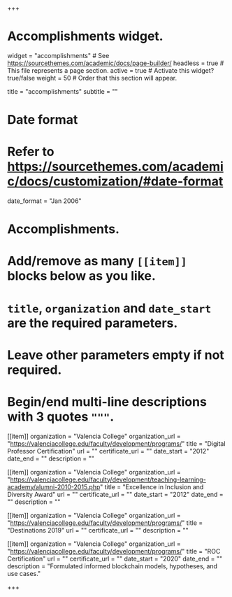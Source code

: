+++
# Accomplishments widget.
widget = "accomplishments"  # See https://sourcethemes.com/academic/docs/page-builder/
headless = true  # This file represents a page section.
active = true  # Activate this widget? true/false
weight = 50  # Order that this section will appear.

title = "accomplish&shy;ments"
subtitle = ""

# Date format
#   Refer to https://sourcethemes.com/academic/docs/customization/#date-format
date_format = "Jan 2006"

# Accomplishments.
#   Add/remove as many `[[item]]` blocks below as you like.
#   `title`, `organization` and `date_start` are the required parameters.
#   Leave other parameters empty if not required.
#   Begin/end multi-line descriptions with 3 quotes `"""`.

[[item]]
  organization = "Valencia College"
  organization_url = "https://valenciacollege.edu/faculty/development/programs/"
  title = "Digital Professor Certification"
  url = ""
  certificate_url = ""
  date_start = "2012"
  date_end = ""
  description = ""

[[item]]
  organization = "Valencia College"
  organization_url = "https://valenciacollege.edu/faculty/development/teaching-learning-academy/alumni-2010-2015.php"
  title = "Excellence in Inclusion and Diversity Award"
  url = ""
  certificate_url = ""
  date_start = "2012"
  date_end = ""
  description = ""

[[item]]
  organization = "Valencia College"
  organization_url = "https://valenciacollege.edu/faculty/development/programs/"
  title = "Destinations 2019"
  url = ""
  certificate_url = ""
  description = ""

[[item]]
  organization = "Valencia College"
  organization_url = "https://valenciacollege.edu/faculty/development/programs/"
  title = "ROC Certification"
  url = ""
  certificate_url = ""
  date_start = "2020"
  date_end = ""
  description = "Formulated informed blockchain models, hypotheses, and use cases."
  
+++

